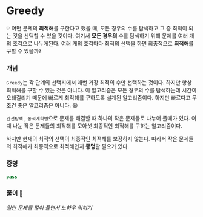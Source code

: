 # Greedy



:bulb: 어떤 문제의 **최적해**를 구한다고 했을 때, 모든 경우의 수를 탐색하고 그 중 최적이 되는 것을 선택할 수 있을 것이다. 여기서 **모든 경우의 수**를 탐색하기 위해 문제를 여러 개의 조각으로 나누게된다. 여러 개의 조각마다 최적의 선택을 하면 최종적으로 **최적해**를 구할 수 있을까?



### 개념

`Greedy`는 각 단계의 선택지에서 매번 가장 최적의 수만 선택하는 것이다. 하지만 항상 최적해를 구할 수 있는 것은 아니다. 이 알고리즘은 모든 경우의 수를 탐색하는데 시간이 오래걸리기 때문에 빠르게 최적해를 구하도록 설계된 알고리즘이다. 하지만 빠르다고 무조건 좋은 알고리즘은 아니다. :satisfied:

`완전탐색` , `동적계획법`으로 문제를 해결할 때 하나의 작은 문제들로 나누어 풀때가 있다. 이때 나눈 작은 문제들의 최적해를 모아섯 최종적인 최적해를 구하는 알고리즘이다.

하지만 현재의 최적의 선택이 최종적인 최적해를 보장하지 않는다. 따라서 작은 문제들의 최적해가 최종적으로 최적해인지 **증명**할 필요가 있다.



### 증명

```python
pass
```



### 풀이 :green_book:

*일단 문제를 많이 풀면서 노하우 익히기*

